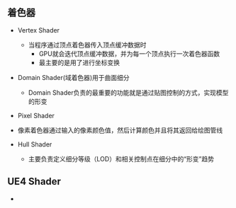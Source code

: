 ## 着色器

- Vertex Shader
  - 当程序通过顶点着色器传入顶点缓冲数据时
    - GPU就会迭代顶点缓冲数据，并为每一个顶点执行一次着色器函数
    - 最主要的是用了进行坐标变换

- Domain Shader(域着色器)用于曲面细分
  - Domain Shader负责的最重要的功能就是通过贴图控制的方式，实现模型的形变

-  Pixel Shader
  - 像素着色器通过输入的像素颜色值，然后计算颜色并且将其返回给绘图管线

- Hull Shader
  - 主要负责定义细分等级（LOD）和相关控制点在细分中的“形变”趋势


## UE4 Shader
-
